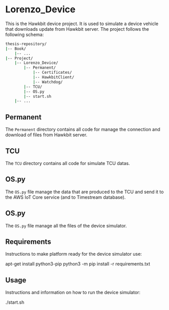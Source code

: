 # Lorenzo_Device

This is the Hawkbit device project. It is used to simulate a device vehicle that downloads update from Hawkbit server. The project follows the following schema:

```bash
thesis-repository/
|-- Book/
    |-- ...
|-- Project/
    |-- Lorenzo_Device/
        |-- Permanent/
            |-- Certificates/
            |-- HawkbitClient/
            |-- Watchdog/
        |-- TCU/
        |-- OS.py
        |-- start.sh
    |-- ...
```

## Permanent

The `Permanent` directory contains all code for manage the connection and download of files from Hawkbit server.

## TCU

The `TCU` directory contains all code for simulate TCU datas.

## OS.py

The `OS.py` file manage the data that are produced to the TCU and send it to the AWS IoT Core service (and to Timestream database).

## OS.py

The `OS.py` file manage all the files of the device simulator.

## Requirements
Instructions to make platform ready for the device simulator use:

apt-get install python3-pip
python3 -m pip install -r requirements.txt

## Usage
Instructions and information on how to run the device simulator:

./start.sh
